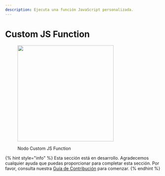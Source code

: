```yaml
---
description: Ejecuta una función JavaScript personalizada.
---
```


# Custom JS Function

<figure><img src="../../.gitbook/assets/image (9) (1) (1) (1).png" alt="" width="311"><figcaption><p>Nodo Custom JS Function</p></figcaption></figure>

{% hint style="info" %}
Esta sección está en desarrollo. Agradecemos cualquier ayuda que puedas proporcionar para completar esta sección. Por favor, consulta nuestra [Guía de Contribución](../../contributing/) para comenzar.
{% endhint %}
